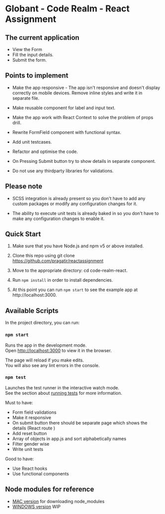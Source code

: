 # Globant - Code Realm - React Assignment

## The current application

- View the Form
- Fill the input details.
- Submit the form.

## Points to implement

- Make the app responsive - The app isn't responsive and doesn't display correctly on mobile devices. Remove inline styles and write it in separate file.

- Make reusable component for label and input text.

- Make the app work with React Context to solve the problem of props drill.

- Rewrite FormField component with functional syntax.

- Add unit testcases.

- Refactor and optimise the code.

- On Pressing Submit button try to show details in separate component.

- Do not use any thirdparty libraries for validations.

## Please note

- SCSS integration is already present so you don't have to add any custom packages or modify any configuration changes for it.

- The ability to execute unit tests is already baked in so you don't have to make any configuration changes to enable it.

## Quick Start

1. Make sure that you have Node.js and npm v5 or above installed.

2. Clone this repo using git clone https://github.com/pragatir/reactassignment

3. Move to the appropriate directory: cd code-realm-react.

4. Run `npm install` in order to install dependencies.

5. At this point you can run `npm start` to see the example app at http://localhost:3000.

## Available Scripts

In the project directory, you can run:

### `npm start`

Runs the app in the development mode.<br>
Open [http://localhost:3000](http://localhost:3000) to view it in the browser.

The page will reload if you make edits.<br>
You will also see any lint errors in the console.

### `npm test`

Launches the test runner in the interactive watch mode.<br>
See the section about [running tests](https://facebook.github.io/create-react-app/docs/running-tests) for more information.

Must to have:

- Form field validations
- Make it responsive
- On submit button there should be separate page which shows the details (React route )
- Add reset button
- Array of objects in app.js and sort alphabetically names
- Filter gender wise
- Write unit tests

Good to have:

- Use React hooks
- Use functional components

## Node modules for reference
- [MAC version](https://github.com/umakantp/react-nodemodules) for downloading node_modules
- [WINDOWS version](WIP) WIP

